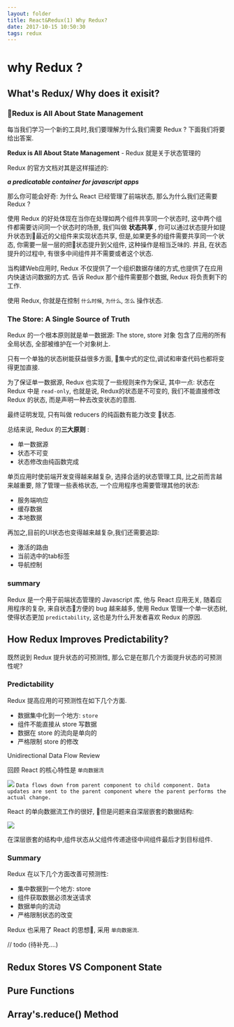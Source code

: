 ```yaml
---
layout: folder
title: React&Redux(1) Why Redux?
date: 2017-10-15 10:50:30
tags: redux
---
```

# why Redux ?

## What's Redux/ Why does it exisit?

### Redux is All About State Management
每当我们学习一个新的工具时,我们要理解为什么我们需要 Redux ? 下面我们将要给出答案.

**Redux is All About State Management** - Redux 就是关于状态管理的

Redux 的官方文档对其是这样描述的:

***a predicatable container for javascript apps***

那么你可能会好奇: 为什么 React 已经管理了前端状态, 那么为什么我们还需要 Redux ?

使用 Redux 的好处体现在当你在处理如两个组件共享同一个状态时, 这中两个组件都需要访问同一个状态时的场景, 我们叫做 **状态共享** ,
你可以通过状态提升如提升状态到最近的父组件来实现状态共享, 但是,如果更多的组件需要共享同一个状态, 你需要一层一层的把状态提升到父组件, 这种操作是相当乏味的. 并且, 在状态提升的过程中, 有很多中间组件并不需要或者这个状态.

当构建Web应用时, Redux 不仅提供了一个组织数据存储的方式,也提供了在应用内快速访问数据的方式. 告诉 Redux 那个组件需要那个数据, Redux 将负责剩下的工作.

使用 Redux, 你就是在控制 `什么时候`, `为什么`, `怎么` 操作状态.

### The Store: A Single Source of Truth

Redux 的一个根本原则就是单一数据源: The store, 
store 对象 包含了应用的所有全局状态, 全部被维护在一个对象树上.

只有一个单独的状态树能获益很多方面, 集中式的定位,调试和审查代码也都将变得更加直接.

为了保证单一数据源, Redux 也实现了一些规则来作为保证, 其中一点: 状态在 Redux 中是 `read-only`, 也就是说, Redux的状态是不可变的, 我们不能直接修改 Redux 的状态, 而是声明一种去改变状态的意图.

最终证明发现, 只有叫做 reducers 的纯函数有能力改变 状态.

总结来说, Redux 的**三大原则** :
- 单一数据源
- 状态不可变
- 状态修改由纯函数完成

单页应用时使前端开发变得越来越复杂, 选择合适的状态管理工具, 比之前而言越来越重要, 除了管理一些表格状态, 一个应用程序也需要管理其他的状态:

- 服务端响应
- 缓存数据
- 本地数据

再加之,目前的UI状态也变得越来越复杂,我们还需要追踪:
- 激活的路由
- 当前选中的tab标签
- 导航控制

### summary
Redux 是一个用于前端状态管理的 Javascript 库, 他与 React 应用无关, 随着应用程序的复杂, 来自状态方便的 bug 越来越多, 使用 Redux 管理一个单一状态树, 使得状态更加 `predictability`, 这也是为什么开发者喜欢 Redux 的原因.

## How Redux Improves Predictability?

既然说到 Redux 提升状态的可预测性, 那么它是在那几个方面提升状态的可预测性呢?

### Predictability
Redux 提高应用的可预测性在如下几个方面.

- 数据集中化到一个地方: `store`
- 组件不能直接从 store 写数据
- 数据在 store 的流向是单向的
- 严格限制 store 的修改

Unidirectional Data Flow Review

回顾 React 的核心特性是 `单向数据流`

![](https://ws3.sinaimg.cn/large/006tNc79ly1fkiy4v4deqj31kw0w0dp6.jpg)
`Data flows down from parent component to child component. Data updates are sent to the parent component where the parent performs the actual change.`

React 的单向数据流工作的很好, 但是问题来自深层嵌套的数据结构:

![](https://ws1.sinaimg.cn/large/006tNc79ly1fkiye8kxdbj31hc0u0myv.jpg)

在深层嵌套的结构中,组件状态从父组件传递途径中间组件最后才到目标组件.

### Summary

Redux 在以下几个方面改善可预测性:

- 集中数据到一个地方: store
- 组件获取数据必须发送请求
- 数据单向的流动
- 严格限制状态的改变

Redux 也采用了 React 的思想, 采用 `单向数据流`.
 
// todo (待补充....)
## Redux Stores VS Component State

## Pure Functions

## Array's.reduce() Method
